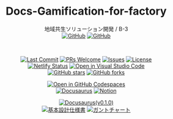 <div align="center">

# Docs-Gamification-for-factory
地域共生ソリューション開発 / B-3  
[![GitHub](https://img.shields.io/badge/-Gamification_for_factory-0D1117.svg?logo=GitHub&style=for-the-badge)](https://github.com/nogikun/Gamification-for-factory)
[![GitHub](https://img.shields.io/badge/-Docs_Gamification_for_factory-0D1117.svg?logo=GitHub&style=for-the-badge)](https://github.com/nogikun/Docs-Gamification-for-factory)

<br />

[![Last Commit](https://img.shields.io/github/last-commit/nogikun/Docs-Gamification-for-factory)](https://github.com/nogikun/Docs-Gamification-for-factory/commits/main)
[![PRs Welcome](https://img.shields.io/badge/PRs-welcome-brightgreen.svg?style=flat-square)](https://github.com/nogikun/Docs-Gamification-for-factory/pulls)
[![Issues](https://img.shields.io/github/issues/nogikun/Docs-Gamification-for-factory)](https://github.com/nogikun/Docs-Gamification-for-factory/issues)
[![License](https://img.shields.io/github/license/nogikun/Docs-Gamification-for-factory)](https://github.com/nogikun/Docs-Gamification-for-factory/blob/main/LICENSE)  
[![Netlify Status](https://api.netlify.com/api/v1/badges/b8740f19-e572-43b9-91c0-fa4610558037/deploy-status)](https://app.netlify.com/sites/gamification-for-factory/deploys)
[![Open in Visual Studio Code](https://img.shields.io/static/v1?logo=visualstudiocode&label=Edit&message=Open%20in%20Visual%20Studio%20Code&labelColor=2c2c32&color=007acc&logoColor=007acc)](https://github.dev/nogikun/Docs-Gamification-for-factory)   
[![GitHub stars](https://img.shields.io/github/stars/nogikun/Docs-Gamification-for-factory?style=social)](https://github.com/nogikun/Docs-Gamification-for-factory)
[![GitHub forks](https://img.shields.io/github/forks/nogikun/Docs-Gamification-for-factory?style=social)](https://github.com/nogikun/Docs-Gamification-for-factory)  

[![Open in GitHub Codespaces](https://github.com/codespaces/badge.svg)](https://codespaces.new/nogikun/Docs-Gamification-for-factory)   
[![Docusaurus](https://img.shields.io/badge/Docusaurus-2E8555?style=for-the-badge&logo=docusaurus&logoColor=white)](https://gamification-for-factory.netlify.app/)
[![Notion](https://img.shields.io/badge/Notion-333333?style=for-the-badge&logo=notion&logoColor=white)](https://www.notion.so/15bc5dbe3ed380df85faefed023c13e2?pvs=4)

[![Docusaurus(v0.1.0)](https://img.shields.io/badge/Docusaurus-Dev.0.1.0-ff33ff?style=for-the-badge&logo=docusaurus&logoColor=white)](https://develop-0-1-0--gamification-for-factory.netlify.app)  
[![基本設計仕様書](https://img.shields.io/badge/基本設計仕様書-4285F4?style=for-the-badge&logo=googledocs&logoColor=white)](https://docs.google.com/document/d/15ihyh2W2B8TgIhJ7ulLsvbDSju-ItABV/edit?usp=sharing&ouid=116624508703977913741&rtpof=true&sd=true)
[![ガントチャート](https://img.shields.io/badge/ガントチャート-34A853?style=for-the-badge&logo=googlesheets&logoColor=white)](https://docs.google.com/spreadsheets/d/1PUPR3mHfcklcqDcPCDLQJtMUopYBBfQV/edit?usp=sharing&ouid=100052829736987286489&rtpof=true&sd=true)

</div>

